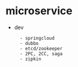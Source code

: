 # microservice

- dev

        - springcloud
        - dubbo
        - etcd/zookeeper
        - 2PC, 2CC, saga
        - zipkin
